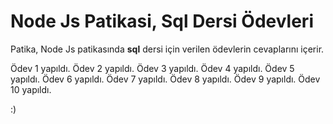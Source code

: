 # Node Js Patikasi, Sql Dersi Ödevleri

Patika, Node Js patikasında **sql** dersi için verilen ödevlerin cevaplarını içerir.

Ödev 1 yapıldı.
Ödev 2 yapıldı.
Ödev 3 yapıldı.
Ödev 4 yapıldı.
Ödev 5 yapıldı.
Ödev 6 yapıldı.
Ödev 7 yapıldı.
Ödev 8 yapıldı.
Ödev 9 yapıldı.
Ödev 10 yapıldı.

:)